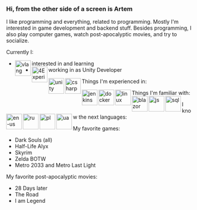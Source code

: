 ### Hi, from the other side of a screen is Artem

I like programming and everything, related to programming. Mostly I'm interested in game development and backend stuff.
Besides programming, I also play computer games, watch post-apocalyptic movies, and try to socialize.

Currently I:
- interested in and learning <a href="https://vlang.io/" target="_blank"> <img align="left" src="https://raw.githubusercontent.com/ArtemkaKun/ArtemkaKun/icons/v.png" alt="vlang" height="42px"/></a>
- working in <a href="https://4experience.co/" target="_blank"> <img align="left" src="https://raw.githubusercontent.com/ArtemkaKun/ArtemkaKun/icons/4exp.png" alt="4Experience" height="42px"/></a> as Unity Developer

Things I'm experienced in:
<a href="https://unity.com/" target="_blank"> <img align="left" src="https://raw.githubusercontent.com/ArtemkaKun/ArtemkaKun/icons/unity.png" alt="unity" height="42px"/></a>
<a href="https://dotnet.microsoft.com/en-us/" target="_blank"> <img align="left" src="https://raw.githubusercontent.com/ArtemkaKun/ArtemkaKun/icons/csharp.png" alt="csharp" height="42px"/></a>

Things I'm familiar with:
<a href="https://www.jenkins.io/" target="_blank"> <img align="left" src="https://raw.githubusercontent.com/ArtemkaKun/ArtemkaKun/icons/jenkins.png" alt="jenkins" height="42px"/></a>
<a href="https://www.docker.com/" target="_blank"> <img align="left" src="https://raw.githubusercontent.com/ArtemkaKun/ArtemkaKun/icons/docker.jpg" alt="docker" height="42px"/></a>
<a href="https://www.linux.org/" target="_blank"> <img align="left" src="https://raw.githubusercontent.com/ArtemkaKun/ArtemkaKun/icons/linux.png" alt="linux" height="42px"/></a>
<a href="https://dotnet.microsoft.com/en-us/apps/aspnet/web-apps/blazor" target="_blank"> <img align="left" src="https://raw.githubusercontent.com/ArtemkaKun/ArtemkaKun/icons/blazor.png" alt="blazor" height="42px"/></a>
<a href="https://www.javascript.com/" target="_blank"> <img align="left" src="https://raw.githubusercontent.com/ArtemkaKun/ArtemkaKun/icons/js.jpg" alt="js" height="42px"/></a>
<a href="https://en.wikipedia.org/wiki/SQL" target="_blank"> <img align="left" src="https://raw.githubusercontent.com/ArtemkaKun/ArtemkaKun/icons/sql.png" alt="sql" height="42px"/></a>

I know the next languages:
<img align="left" src="https://raw.githubusercontent.com/ArtemkaKun/ArtemkaKun/icons/us.png" alt="en-us" height="42px"/>
<img align="left" src="https://raw.githubusercontent.com/ArtemkaKun/ArtemkaKun/icons/ru.png" alt="ru" height="42px"/>
<img align="left" src="https://raw.githubusercontent.com/ArtemkaKun/ArtemkaKun/icons/pl.svg" alt="pl" height="42px"/>
<img align="left" src="https://raw.githubusercontent.com/ArtemkaKun/ArtemkaKun/icons/ua.png" alt="ua" height="42px"/>

My favorite games:
- Dark Souls (all)
- Half-Life Alyx
- Skyrim
- Zelda BOTW
- Metro 2033 and Metro Last Light

My favorite post-apocalyptic movies:
- 28 Days later
- The Road
- I am Legend
